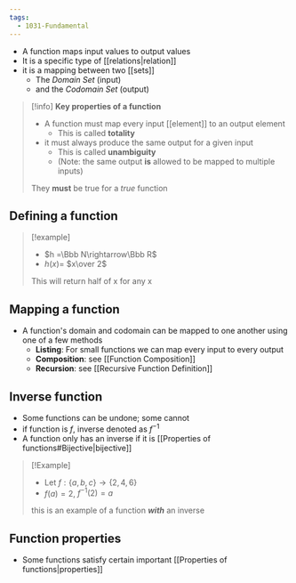 ```yaml
---
tags:
  - 1031-Fundamental
---
```

- A function maps input values to output values
- It is a specific type of [[relations|relation]]
- it is a mapping between two [[sets]]
	- The *Domain Set* (input)
	- and the *Codomain Set* (output)

> [!info] **Key properties of a function**
> - A function must map every input [[element]] to an output element
> 	- This is called **totality**
> - it must always produce the same output for a given input
> 	- This is called **unambiguity**
> 	- (Note: the same output **is** allowed to be mapped to multiple inputs)
> 
> They **must** be true for a *true* function	
## Defining a function
> [!example]
> - $h =\Bbb N\rightarrow\Bbb R$
>- $h(x) =$ $x\over 2$
>
>This will return half of x for any x
## Mapping a function
- A function's domain and codomain can be mapped to one another using one of a few methods
	- **Listing**: For small functions we can map every input to every output
	- **Composition**: see [[Function Composition]]
	- **Recursion**: see [[Recursive Function Definition]]

## Inverse function
- Some functions can be undone; some cannot
- if function is $f$, inverse denoted as $f^{-1}$
- A function only has an inverse if it is [[Properties of functions#Bijective|bijective]]

> [!Example]
> - Let $f:\{a,b,c\} \rightarrow \{2,4,6\}$
> - $f(a) = 2$, $f^{-1}(2) = a$
> 
> this is an example of a function ***with*** an inverse

## Function properties
- Some functions satisfy certain important [[Properties of functions|properties]]